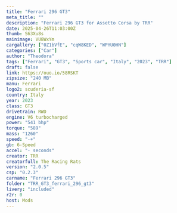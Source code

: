```yaml
---
title: "Ferrari 296 GT3"
meta_title: ""
description: "Ferrari 296 GT3 for Assetto Corsa by TRR"
date: 2025-04-26T11:03:00Z
thumb: S63Xu8s
mainimage: VU8WxYm
cargallery: ["0Z1bVfE", "cqW8KED", "WPYU0HN"]
categories: ["Car"]
author: "Theodora"
tags: ["Ferrari", "GT3", "Sports car", "Italy", "2023", "TRR"]
draft: false
link: https://ouo.io/58RSKT
zipsize: "240 MB"
manu: Ferrari
logo2: scuderia-sf
country: Italy
year: 2023
class: GT3
drivetrain: RWD
engine: V6 turbocharged
power: "541 bhp"
torque: "589"
mass: "1260"
speed: "-+"
gb: 6-Speed
accel: "- seconds"
creator: TRR
creatorfull: The Racing Rats
version: "2.0.5"
csp: "0.2.3"
carname: "Ferrari 296 GT3"
folder: "TRR_GT3_ferrari_296_gt3"
livery: "included"
r2r: 0
host: Mods
---
```

